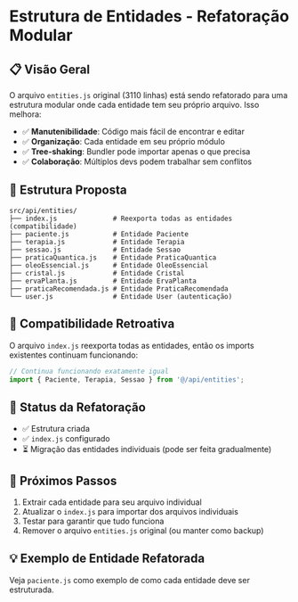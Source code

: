 # Estrutura de Entidades - Refatoração Modular

## 📋 Visão Geral

O arquivo `entities.js` original (3110 linhas) está sendo refatorado para uma estrutura modular onde cada entidade tem seu próprio arquivo. Isso melhora:

- ✅ **Manutenibilidade**: Código mais fácil de encontrar e editar
- ✅ **Organização**: Cada entidade em seu próprio módulo
- ✅ **Tree-shaking**: Bundler pode importar apenas o que precisa
- ✅ **Colaboração**: Múltiplos devs podem trabalhar sem conflitos

## 📁 Estrutura Proposta

```
src/api/entities/
├── index.js              # Reexporta todas as entidades (compatibilidade)
├── paciente.js           # Entidade Paciente
├── terapia.js            # Entidade Terapia
├── sessao.js             # Entidade Sessao
├── praticaQuantica.js    # Entidade PraticaQuantica
├── oleoEssencial.js      # Entidade OleoEssencial
├── cristal.js            # Entidade Cristal
├── ervaPlanta.js         # Entidade ErvaPlanta
├── praticaRecomendada.js # Entidade PraticaRecomendada
└── user.js               # Entidade User (autenticação)
```

## 🔄 Compatibilidade Retroativa

O arquivo `index.js` reexporta todas as entidades, então os imports existentes continuam funcionando:

```javascript
// Continua funcionando exatamente igual
import { Paciente, Terapia, Sessao } from '@/api/entities';
```

## 📝 Status da Refatoração

- ✅ Estrutura criada
- ✅ `index.js` configurado
- ⏳ Migração das entidades individuais (pode ser feita gradualmente)

## 🚀 Próximos Passos

1. Extrair cada entidade para seu arquivo individual
2. Atualizar o `index.js` para importar dos arquivos individuais
3. Testar para garantir que tudo funciona
4. Remover o arquivo `entities.js` original (ou manter como backup)

## 💡 Exemplo de Entidade Refatorada

Veja `paciente.js` como exemplo de como cada entidade deve ser estruturada.

